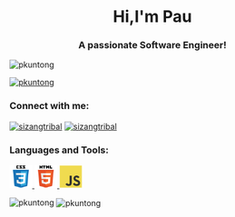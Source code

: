 <h1 align="center">Hi,I'm Pau</h1>
<h3 align="center">A passionate Software Engineer!</h3>

<p align="left"> <img src="https://komarev.com/ghpvc/?username=pkuntong&label=Profile%20views&color=0e75b6&style=flat" alt="pkuntong" /> </p>

<p align="left"> <a href="https://github.com/ryo-ma/github-profile-trophy"><img src="https://github-profile-trophy.vercel.app/?username=pkuntong" alt="pkuntong" /></a> </p>

<h3 align="left">Connect with me:</h3>
<p align="left">
<a href="https://twitter.com/sizangtribal" target="blank"><img align="center" src="https://raw.githubusercontent.com/rahuldkjain/github-profile-readme-generator/master/src/images/icons/Social/twitter.svg" alt="sizangtribal" height="30" width="40" /></a>
<a href="https://instagram.com/sizangtribal" target="blank"><img align="center" src="https://raw.githubusercontent.com/rahuldkjain/github-profile-readme-generator/master/src/images/icons/Social/instagram.svg" alt="sizangtribal" height="30" width="40" /></a>
</p>

<h3 align="left">Languages and Tools:</h3>
<p align="left"> <a href="https://www.w3schools.com/css/" target="_blank" rel="noreferrer"> <img src="https://raw.githubusercontent.com/devicons/devicon/master/icons/css3/css3-original-wordmark.svg" alt="css3" width="40" height="40"/> </a> <a href="https://www.w3.org/html/" target="_blank" rel="noreferrer"> <img src="https://raw.githubusercontent.com/devicons/devicon/master/icons/html5/html5-original-wordmark.svg" alt="html5" width="40" height="40"/> </a> <a href="https://developer.mozilla.org/en-US/docs/Web/JavaScript" target="_blank" rel="noreferrer"> <img src="https://raw.githubusercontent.com/devicons/devicon/master/icons/javascript/javascript-original.svg" alt="javascript" width="40" height="40"/> </a> </p>

<p><img align="left" src="https://github-readme-stats.vercel.app/api/top-langs?username=pkuntong&show_icons=true&locale=en&layout=compact" alt="pkuntong" /></p>

<p>&nbsp;<img align="center" src="https://github-readme-stats.vercel.app/api?username=pkuntong&show_icons=true&locale=en" alt="pkuntong" /></p>

